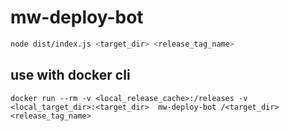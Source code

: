 # mw-deploy-bot

```bash
node dist/index.js <target_dir> <release_tag_name>
```

## use with docker cli
```
docker run --rm -v <local_release_cache>:/releases -v <local_target_dir>:<target_dir>  mw-deploy-bot /<target_dir> <release_tag_name>
```